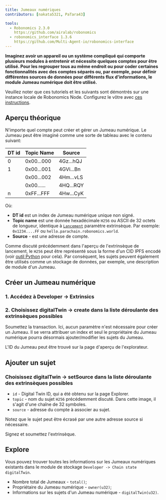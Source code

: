 ```yaml
---
title: Jumeaux numériques
contributors: [nakata5321, PaTara43]

tools:   
  - Robonomics 2.3.0
    https://github.com/airalab/robonomics
  - robonomics_interface 1.3.6
    https://github.com/Multi-Agent-io/robonomics-interface
---
```

  
**Imaginez avoir un appareil ou un système compliqué qui comporte plusieurs modules à entretenir et nécessite quelques comptes pour être utilisé. Pour les regrouper tous au même endroit ou pour coder certaines fonctionnalités avec des comptes séparés ou, par exemple, pour définir différentes sources de données pour différents flux d'informations, le module Jumeau numérique doit être utilisé.**

<robo-wiki-note type="warning" title="Dev Node">

  Veuillez noter que ces tutoriels et les suivants sont démontrés sur une instance locale de Robonomics Node. Configurez le vôtre avec [ces instructions](/docs/run-dev-node).

</robo-wiki-note>

## Aperçu théorique
N'importe quel compte peut créer et gérer un Jumeau numérique. Le Jumeau peut être imaginé comme une sorte de tableau avec le contenu suivant:

| DT id  | Topic Name 	| Source    	|
|--------|------------	|-----------	|
| 0      | 0x00...000 	| 4Gz...hQJ 	|
| 1      | 0x00...001 	| 4GVi...Bn 	|
| 	      | 0x00...002 	| 4Hm...vLS 	|
| 	      | 0x00...... 	| 4HQ...RQY 	|
| n	  | 0xFF...FFF 	| 4Hw...CyK 	|


Où:
* **DT id** est un index de Jumeau numérique unique non signé.
* **Topic name** est une donnée hexadécimale `H256` ou ASCII de 32 octets de longueur, identique à [`Lancement`](/docs/launch) paramètre extrinsèque. 
Par exemple: `0x1234....FF` ou `hello.parachain.robonomics.world`.
* **Source** - est une adresse de compte.

<robo-wiki-note type="note" title="Topics">

  Comme discuté précédemment dans l'aperçu de l'extrinsèque de lancement, le `H256` peut être représenté sous la forme d'un CID IPFS encodé (voir
  [outil Python](https://multi-agent-io.github.io/robonomics-interface/modules.html#robonomicsinterface.utils.ipfs_qm_hash_to_32_bytes) pour cela).
  Par conséquent, les sujets peuvent également être utilisés comme un stockage de données, par exemple, une description de module d'un Jumeau.

</robo-wiki-note>


## Créer un Jumeau numérique

### 1. Accédez à Developer -> Extrinsics

<robo-wiki-picture src="digital-twin/extrinsics.jpg" />

### 2. Choisissez digitalTwin -> create dans la liste déroulante des extrinsèques possibles

<robo-wiki-picture src="digital-twin/twin-create.jpg" />

Soumettez la transaction. Ici, aucun paramètre n'est nécessaire pour créer un Jumeau. Il se verra attribuer un index et seul le propriétaire du Jumeau numérique pourra désormais ajouter/modifier les sujets du Jumeau.

L'ID du Jumeau peut être trouvé sur la page d'aperçu de l'explorateur.

<robo-wiki-picture src="digital-twin/create-log.jpg" />

## Ajouter un sujet

### Choisissez digitalTwin -> setSource dans la liste déroulante des extrinsèques possibles

<robo-wiki-picture src="digital-twin/set-topic.jpg" />

* `id` - Digital Twin ID, qui a été obtenu sur la page Explorer.
* `topic` - nom du sujet `H256` précédemment discuté. Dans cette image, il s'agit d'une chaîne de 32 symboles.
* `source` - adresse du compte à associer au sujet.

<robo-wiki-note type="note" title="Overwrite">

  Notez que le sujet peut être écrasé par une autre adresse source si nécessaire.

</robo-wiki-note>

Signez et soumettez l'extrinsèque.

## Explore

Vous pouvez trouver toutes les informations sur les Jumeaux numériques existants dans le module de stockage `Developer -> Chain state` `digitalTwin`.

- Nombre total de Jumeaux - `total()`;
- Propriétaire du Jumeau numérique - `owner(u32)`;
- Informations sur les sujets d'un Jumeau numérique - `digitalTwin(u32)`.

<robo-wiki-picture src="digital-twin/chain-state.jpg" />